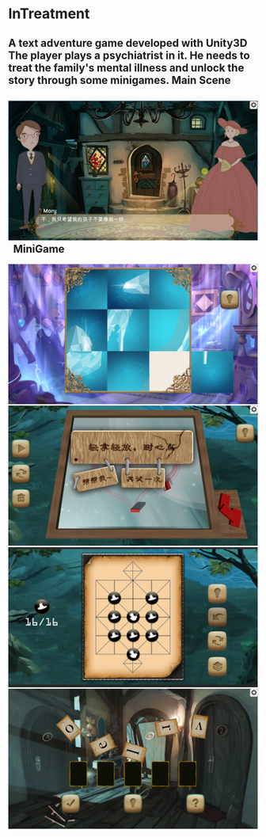 InTreatment
========
A text adventure game developed with Unity3D
The player plays a psychiatrist in it. He needs to treat the family's mental illness and unlock the story through some minigames.
Main Scene
--------
![](https://github.com/buaaCCJ/InTreatment/raw/master/img/main_scene.png)  
MiniGame
-------
![](https://github.com/buaaCCJ/InTreatment/raw/master/img/game1.png)
![](https://github.com/buaaCCJ/InTreatment/raw/master/img/game2.png)
![](https://github.com/buaaCCJ/InTreatment/raw/master/img/game3.png)
![](https://github.com/buaaCCJ/InTreatment/raw/master/img/game4.png)

